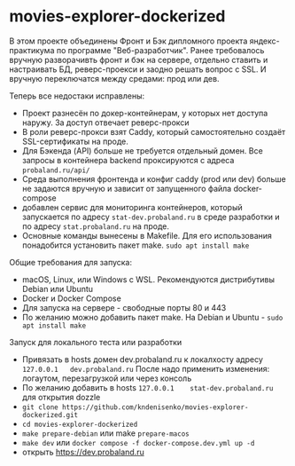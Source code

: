 # movies-explorer-dockerized

В этом проекте объединены Фронт и Бэк дипломного проекта яндекс-практикума по программе "Веб-разработчик". 
Ранее требовалось вручную разворачивть фронт и бэк на сервере, отдельно ставить и настраивать БД, реверс-проекси и заодно решать вопрос с SSL. И вручную переключатся между средами: прод или дев.

Теперь все недостаки исправлены:
- Проект разнесён по докер-контейнерам, у которых нет доступа наружу. За доступ отвечает реверс-прокси
- В роли реверс-прокси взят Caddy, который самостоятельно создаёт SSL-сертификаты на проде.
- Для Бэкенда (API) больше не требуется отдельный домен. Все запросы в контейнера backend проксируются с адреса `probaland.ru/api/`
- Среда выполнения фронтенда и конфиг caddy (prod или dev) больше не задаются вручную и зависит от запущенного файла docker-compose
- добавлен сервис для мониторинга контейнеров, который запускается по адресу `stat-dev.probaland.ru` в среде разработки и по адресу `stat.probaland.ru` на проде.
- Основные команды вынесены в Makefile. Для его использования понадобится установить пакет make. `sudo apt install make`


Общие требования для запуска:
- macOS, Linux, или Windows с WSL. Рекомендуются дистрибутивы Debian или Ubuntu
- Docker и Docker Compose
- Для запуска на сервере - свободные порты 80 и 443
- По желанию можно добавить пакет make. На Debian и Ubuntu - `sudo apt install make`

Запуск для локального теста или разработки
- Привязать в hosts домен dev.probaland.ru к локалхосту адресу `127.0.0.1	dev.probaland.ru` После надо применить изменения: логаутом, перезагрузкой или через консоль
- По желанию добавить в hosts `127.0.0.1	stat-dev.probaland.ru` для открытия dozzle
- `git clone https://github.com/kndenisenko/movies-explorer-dockerized.git`
- `cd movies-explorer-dockerized`
- `make prepare-debian` или make `prepare-macos`
- `make dev` или `docker compose -f docker-compose.dev.yml up -d`
- открыть https://dev.probaland.ru